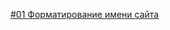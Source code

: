 [#01 Форматирование имени сайта](https://github.com/CodingFucking/ae_tips.github.io/blob/43ec13d1a8352c3d1a84919194b4e10c8de6cbb5/%2301%20%D0%A4%D0%BE%D1%80%D0%BC%D0%B0%D1%82%D0%B8%D1%80%D0%BE%D0%B2%D0%B0%D0%BD%D0%B8%D0%B5%20%D0%B8%D0%BC%D0%B5%D0%BD%D0%B8%20%D1%81%D0%B0%D0%B8%CC%86%D1%82%D0%B0.md#%D0%B7%D0%B0%D0%B4%D0%B0%D1%87%D0%B0)
